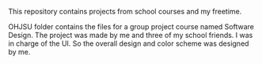 This repository contains projects from school courses and my freetime.

OHJSU folder contains the files for a group project course named Software Design. The project was made by me and three of my school friends. I was in charge of the UI. So the overall design and color scheme was designed by me. 
